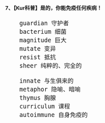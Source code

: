 ### 7、【Kur科普】是的，你能免疫任何疾病！
<div style="font-size: 22px">

```
    guardian 守护者
    bacterium 细菌
    magnitude 巨大
    mutate 变异
    resist 抵抗
    sheer 纯粹的、完全的

    innate 与生俱来的
    metaphor 隐喻、暗喻
    thymus 胸腺
    curriculum 课程
    autoimmune 自身免疫的

```
</div>

